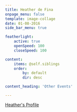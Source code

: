 ```yaml
---
title: Heather de Fina
onpage_menu: false
template: image-collage
date: 01-08-2016
side_bar_menu: true

featherlight:
    active: true
    openSpeed: 100
    closeSpeed: 100

content:
    items: @self.siblings
    order:
        by: default
        dir: desc

content_heading: 'Other Events'

---
```


[Heather's Profile](/speakers/inspirational-women/women/heather-defina)
